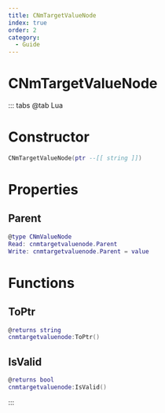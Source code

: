 ```yaml
---
title: CNmTargetValueNode
index: true
order: 2
category:
  - Guide
---
```


# CNmTargetValueNode

::: tabs
@tab Lua
# Constructor
```lua
CNmTargetValueNode(ptr --[[ string ]])
```
# Properties
## Parent 
```lua
@type CNmValueNode
Read: cnmtargetvaluenode.Parent
Write: cnmtargetvaluenode.Parent = value
```
# Functions
## ToPtr
```lua
@returns string
cnmtargetvaluenode:ToPtr()
```
## IsValid
```lua
@returns bool
cnmtargetvaluenode:IsValid()
```

:::